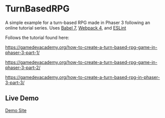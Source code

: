 # TurnBasedRPG
A simple example for a turn-based RPG made in Phaser 3 following an online tutorial series. Uses [Babel 7](https://babeljs.io), [Webpack 4](https://webpack.js.org/), and [ESLint](https://eslint.org)

Follows the tutorial found here:

https://gamedevacademy.org/how-to-create-a-turn-based-rpg-game-in-phaser-3-part-1/

https://gamedevacademy.org/how-to-create-a-turn-based-rpg-game-in-phaser-3-part-2/

https://gamedevacademy.org/how-to-create-a-turn-based-rpg-in-phaser-3-part-3/


## Live Demo
[Demo Site](http://turnbasedrpg.duckdns.org:8090)
